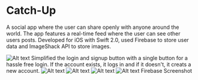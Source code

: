 # Catch-Up
A social app where the user can share openly with anyone around the world. The app features a real-time feed where the user can see other users posts. Developed for iOS with Swift 2.0, used Firebase to store user data and ImageShack API to store images.  

![Alt text](https://cloud.githubusercontent.com/assets/8655417/13544398/b01041d2-e243-11e5-8174-ddeb75cea1c5.png) 
Simplified the login and signup button with a single button for a hassle free login. If the account exists, it logs in and if it doesn't, it creats a new account.
![Alt text](https://cloud.githubusercontent.com/assets/8655417/13544402/b69717ce-e243-11e5-884f-251d5017d58b.png)
![Alt text](https://cloud.githubusercontent.com/assets/8655417/13544405/bbc3eac4-e243-11e5-861c-e96d3c79e919.png)
![Alt text](https://cloud.githubusercontent.com/assets/8655417/13544407/c037dfd4-e243-11e5-9f55-59f6882e1810.png)
![Alt text](https://cloud.githubusercontent.com/assets/8655417/13544604/e7d700fe-e245-11e5-801c-4a1622f75704.png)
Firebase Screenshot
